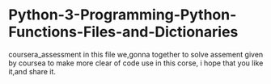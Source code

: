 # Python-3-Programming-Python-Functions-Files-and-Dictionaries
coursera_assessment
in this file we,gonna together to solve assement given by coursea to make more clear of code use in this corse, i hope that you like it,and share it.
